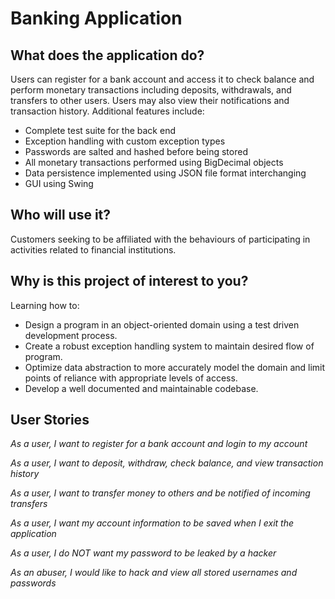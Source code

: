 # Banking Application

## What does the application do?
Users can register for a bank account and access it to check balance and perform monetary transactions
including deposits, withdrawals, and transfers to other users.
Users may also view their notifications and transaction history. Additional features include:

- Complete test suite for the back end
- Exception handling with custom exception types
- Passwords are salted and hashed before being stored
- All monetary transactions performed using BigDecimal objects
- Data persistence implemented using JSON file format interchanging
- GUI using Swing


## Who will use it?
Customers seeking to be affiliated with the behaviours of participating in activities related to financial institutions.


## Why is this project of interest to you?
Learning how to:  
- Design a program in an object-oriented domain using a test driven development process.
- Create a robust exception handling system to maintain desired flow of program. 
- Optimize data abstraction to more accurately model the domain and limit points of reliance with appropriate levels of access.  
- Develop a well documented and maintainable codebase.


## User Stories
*As a user, I want to register for a bank account and login to my account*

*As a user, I want to deposit, withdraw, check balance, and view transaction history*

*As a user, I want to transfer money to others and be notified of incoming transfers*

*As a user, I want my account information to be saved when I exit the application*

*As a user, I do NOT want my password to be leaked by a hacker*

*As an abuser, I would like to hack and view all stored usernames and passwords*
